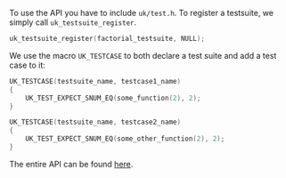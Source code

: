 To use the API you have to include `uk/test.h`.
To register a testsuite, we simply call `uk_testsuite_register`.

```C++
uk_testsuite_register(factorial_testsuite, NULL);
```

We use the macro `UK_TESTCASE` to both declare a test suite and add a test case to it:

```C++
UK_TESTCASE(testsuite_name, testcase1_name)
{
	UK_TEST_EXPECT_SNUM_EQ(some_function(2), 2);
}

UK_TESTCASE(testsuite_name, testcase2_name)
{
	UK_TEST_EXPECT_SNUM_EQ(some_other_function(2), 2);
}
```

The entire API can be found [here](https://github.com/unikraft/unikraft/blob/usoc21/lib/uktest/include/uk/test.h).
